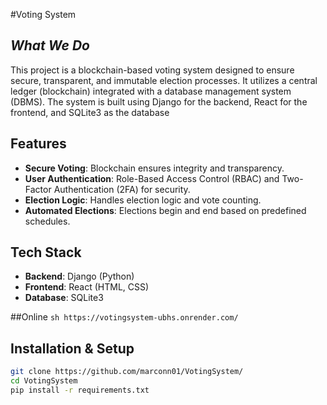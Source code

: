 #Voting System

## *What We Do*
This project is a blockchain-based voting system designed to ensure secure, transparent, and immutable election processes. It utilizes a central ledger (blockchain) integrated with a database management system (DBMS). The system is built using Django for the backend, React for the frontend, and SQLite3 as the database


## Features

- **Secure Voting**: Blockchain ensures integrity and transparency.
- **User Authentication**: Role-Based Access Control (RBAC) and Two-Factor Authentication (2FA) for security.
- **Election Logic**: Handles election logic and vote counting.
- **Automated Elections**: Elections begin and end based on predefined schedules.


## Tech Stack

- **Backend**: Django (Python)
- **Frontend**: React (HTML, CSS)
- **Database**: SQLite3

##Online
```sh https://votingsystem-ubhs.onrender.com/ ```

## Installation & Setup


```sh
git clone https://github.com/marconn01/VotingSystem/
cd VotingSystem
pip install -r requirements.txt
```
